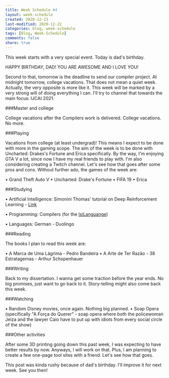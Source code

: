 ```yaml
---
title: Week Schedule #4
layout: week-schedule
created: 2020-12-13
last-modified: 2020-12-22
categories: blog, week-schedule
tags: [Blog, Week-Schedule]
comments: false
share: true
---
```


This week starts with a very special event. Today is dad's birthday.

HAPPY BIRTHDAY, DAD! YOU ARE AWESOME AND I LOVE YOU!

Second to that, tomorrow is the deadline to send our compiler project. At midnight tomorrow, college vacations.
That does not mean a quiet week. Actually, the very opposite is more like it.
This week will be marked by a very strong will of doing everything I can. I'll try to channel that towards the main focus: IJCAI 2021.

###Master and college

College vacations after the Compilers work is delivered.
College vacations. No more.

###Playing

Vacations from college (at least undergrad)! This means I expect to be done with more in the gaming scope. The aim of the week is to be done with Uncharted: Drakes's Fortune and Erica specifically. By the way, I'm enjoying GTA V a lot, since now I have my real friends to play with. I'm also considering creating a Twitch channel. Let's see how that goes after some pros and cons. Without further ado, the games of the week are:

• Grand Theft Auto V
• Uncharted: Drake's Fortune
• FIFA 19
• Erica

###Studying

• Artificial Intelligence:
    Simonini Thomas' tutorial on Deep Reinforcement Learning - [Link](https://www.freecodecamp.org/news/an-introduction-to-reinforcement-learning-4339519de419/)

• Programming:
    Compilers (for the [IsiLanguange](https://github.com/professorisidro/IsiLanguageEmbriao))

• Languages:
    German - Duolingo

###Reading

The books I plan to read this week are:

• A Marca de Uma Lágrima - Pedro Bandeira
• A Arte de Ter Razão - 38 Estratagemas - Arthur Schopenhauer

###Writing

Back to my dissertation. I wanna get some traction before the year ends. No big promises, just want to go back to it.
Story-telling might also come back this week.

###Watching

• Random Disney movies, once again. Nothing big planned.
• Soap Opera (specifically "A Força do Querer" - soap opera where both the policewoman Jeiza and the lawyer Caio have to put up with idiots from every social circle of the show)

###Other activities

After some 3D printing going down this past week, I was expecting to have better results by now. Anyways, I will work on that.
Plus, I am planning to create a few one-page tool sites with a friend. Let's see how that goes.

This post was kinda rushy because of dad's birthday.
I'll improve it for next week. See you then!
